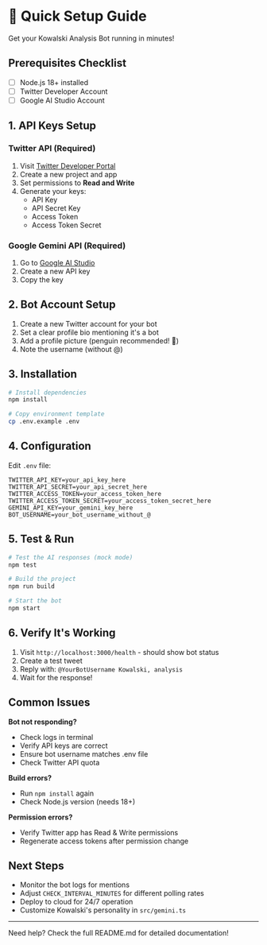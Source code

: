 # 🚀 Quick Setup Guide

Get your Kowalski Analysis Bot running in minutes!

## Prerequisites Checklist

- [ ] Node.js 18+ installed
- [ ] Twitter Developer Account
- [ ] Google AI Studio Account

## 1. API Keys Setup

### Twitter API (Required)
1. Visit [Twitter Developer Portal](https://developer.twitter.com/en/portal/dashboard)
2. Create a new project and app
3. Set permissions to **Read and Write**
4. Generate your keys:
   - API Key
   - API Secret Key
   - Access Token  
   - Access Token Secret

### Google Gemini API (Required)
1. Go to [Google AI Studio](https://makersuite.google.com/app/apikey)
2. Create a new API key
3. Copy the key

## 2. Bot Account Setup

1. Create a new Twitter account for your bot
2. Set a clear profile bio mentioning it's a bot
3. Add a profile picture (penguin recommended! 🐧)
4. Note the username (without @)

## 3. Installation

```bash
# Install dependencies
npm install

# Copy environment template
cp .env.example .env
```

## 4. Configuration

Edit `.env` file:

```env
TWITTER_API_KEY=your_api_key_here
TWITTER_API_SECRET=your_api_secret_here
TWITTER_ACCESS_TOKEN=your_access_token_here
TWITTER_ACCESS_TOKEN_SECRET=your_access_token_secret_here
GEMINI_API_KEY=your_gemini_key_here
BOT_USERNAME=your_bot_username_without_@
```

## 5. Test & Run

```bash
# Test the AI responses (mock mode)
npm test

# Build the project
npm run build

# Start the bot
npm start
```

## 6. Verify It's Working

1. Visit `http://localhost:3000/health` - should show bot status
2. Create a test tweet
3. Reply with: `@YourBotUsername Kowalski, analysis`
4. Wait for the response!

## Common Issues

**Bot not responding?**
- Check logs in terminal
- Verify API keys are correct
- Ensure bot username matches .env file
- Check Twitter API quota

**Build errors?**
- Run `npm install` again
- Check Node.js version (needs 18+)

**Permission errors?**
- Verify Twitter app has Read & Write permissions
- Regenerate access tokens after permission change

## Next Steps

- Monitor the bot logs for mentions
- Adjust `CHECK_INTERVAL_MINUTES` for different polling rates
- Deploy to cloud for 24/7 operation
- Customize Kowalski's personality in `src/gemini.ts`

---

Need help? Check the full README.md for detailed documentation! 